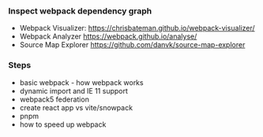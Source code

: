 ### Inspect webpack dependency graph

-   Webpack Visualizer: https://chrisbateman.github.io/webpack-visualizer/
-   Webpack Analyzer https://webpack.github.io/analyse/
-   Source Map Explorer https://github.com/danvk/source-map-explorer

### Steps

-   basic webpack - how webpack works
-   dynamic import and IE 11 support
-   webpack5 federation
-   create react app vs vite/snowpack
-   pnpm
-   how to speed up webpack
